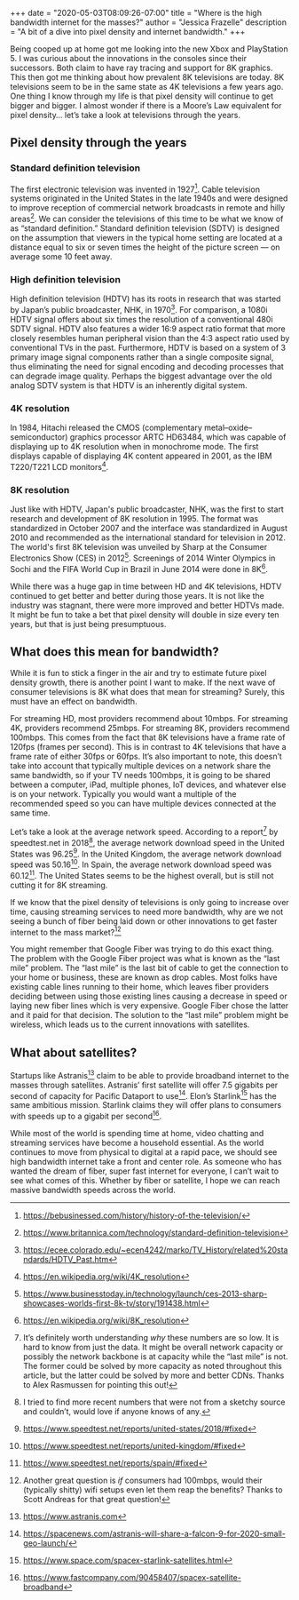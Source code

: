 +++
date = "2020-05-03T08:09:26-07:00" 
title = "Where is the high bandwidth internet for the masses?" 
author = "Jessica Frazelle" 
description = "A bit of a dive into pixel density and internet bandwidth." 
+++

Being cooped up at home got me looking into the new Xbox and PlayStation 5.
I was curious about the innovations in the consoles since their successors. Both
claim to have ray tracing and support for 8K graphics. This then got me thinking
about how prevalent 8K televisions are today. 8K televisions seem to be in the
same state as 4K televisions a few years ago. One thing I know through my life
is that pixel density will continue to get bigger and bigger. I almost wonder if
there is a Moore’s Law equivalent for pixel density… let’s take a look at
televisions through the years.

## Pixel density through the years

### Standard definition television

The first electronic television was invented in 1927[^1]. Cable television systems
originated in the United States in the late 1940s and were designed to improve
reception of commercial network broadcasts in remote and hilly areas[^2]. We can
consider the televisions of this time to be what we know of as “standard
definition.” Standard definition television (SDTV) is designed on the assumption
that viewers in the typical home setting are located at a distance equal to six
or seven times the height of the picture screen — on average some 10 feet away. 

### High definition television

High definition television (HDTV) has its roots in research that was started by
Japan’s public broadcaster, NHK, in 1970[^3]. For comparison, a 1080i HDTV signal
offers about six times the resolution of a conventional 480i SDTV signal. HDTV
also features a wider 16:9 aspect ratio format that more closely resembles human
peripheral vision than the 4:3 aspect ratio used by conventional TVs in the
past. Furthermore, HDTV is based on a system of 3 primary image signal
components rather than a single composite signal, thus eliminating the need for
signal encoding and decoding processes that can degrade image quality. Perhaps
the biggest advantage over the old analog SDTV system is that HDTV is an
inherently digital system.

### 4K resolution

In 1984, Hitachi released the CMOS (complementary metal–oxide–semiconductor)
graphics processor ARTC HD63484, which was capable of displaying up to 4K
resolution when in monochrome mode. The first displays capable of displaying 4K
content appeared in 2001, as the IBM T220/T221 LCD monitors[^4]. 

### 8K resolution

Just like with HDTV, Japan's public broadcaster, NHK, was the first to start
research and development of 8K resolution in 1995. The format was standardized
in October 2007 and the interface was standardized in August 2010 and
recommended as the international standard for television in 2012. The world's
first 8K television was unveiled by Sharp at the Consumer Electronics Show (CES)
in 2012[^5]. Screenings of 2014 Winter Olympics in Sochi and the FIFA World Cup in
Brazil in June 2014 were done in 8K[^6].

While there was a huge gap in time between HD and 4K televisions, HDTV continued
to get better and better during those years. It is not like the industry was
stagnant, there were more improved and better HDTVs made. It might be fun to
take a bet that pixel density will double in size every ten years, but that is
just being presumptuous.

## What does this mean for bandwidth?

While it is fun to stick a finger in the air and try to estimate future pixel
density growth, there is another point I want to make. If the next wave of
consumer televisions is 8K what does that mean for streaming? Surely, this must
have an effect on bandwidth. 

For streaming HD, most providers recommend about 10mbps. For streaming 4K,
providers recommend 25mbps. For streaming 8K, providers recommend 100mbps. This
comes from the fact that 8K televisions have a frame rate of 120fps (frames per
second). This is in contrast to 4K televisions that have a frame rate of either
30fps or 60fps. It’s also important to note, this doesn’t take into account that
typically multiple devices on a network share the same bandwidth, so if your TV
needs 100mbps, it is going to be shared between a computer, iPad, multiple
phones, IoT devices, and whatever else is on your network. Typically you would
want a multiple of the recommended speed so you can have multiple devices
connected at the same time.

Let’s take a look at the average network speed. According to a report[^7] by
speedtest.net in 2018[^8], the average network download speed in the United States
was 96.25[^9]. In the United Kingdom, the average network download speed was 50.16[^10].
In Spain, the average network download speed was 60.12[^11]. The United States seems
to be the highest overall, but is still not cutting it for 8K streaming.

If we know that the pixel density of televisions is only going to increase over
time, causing streaming services to need more bandwidth, why are we not seeing
a bunch of fiber being laid down or other innovations to get faster internet to
the mass market?[^12] 

You might remember that Google Fiber was trying to do this exact thing.
The problem with the Google Fiber project was what is known as the “last mile”
problem. The “last mile” is the last bit of cable to get the connection to your
home or business, these are known as drop cables. Most folks have existing cable
lines running to their home, which leaves fiber providers deciding between using
those existing lines causing a decrease in speed or laying new fiber lines which
is very expensive. Google Fiber chose the latter and it paid for that decision.
The solution to the “last mile” problem might be wireless, which leads us to the
current innovations with satellites.

## What about satellites?

Startups like Astranis[^13] claim to be able to provide broadband internet to the
masses through satellites. Astranis’ first satellite will offer 7.5 gigabits per
second of capacity for Pacific Dataport to use[^14]. Elon’s Starlink[^15] has the same
ambitious mission. Starlink claims they will offer plans to consumers with
speeds up to a gigabit per second[^16]. 

While most of the world is spending time at home, video chatting and streaming
services have become a household essential. As the world continues to move from
physical to digital at a rapid pace, we should see high bandwidth internet take
a front and center role. As someone who has wanted the dream of fiber, super
fast internet for everyone, I can’t wait to see what comes of this. Whether by
fiber or satellite, I hope we can reach massive bandwidth speeds across the
world.

[^1]: https://bebusinessed.com/history/history-of-the-television/
[^2]: https://www.britannica.com/technology/standard-definition-television
[^3]: https://ecee.colorado.edu/~ecen4242/marko/TV_History/related%20standards/HDTV_Past.htm
[^4]: https://en.wikipedia.org/wiki/4K_resolution
[^5]: https://www.businesstoday.in/technology/launch/ces-2013-sharp-showcases-worlds-first-8k-tv/story/191438.html
[^6]: https://en.wikipedia.org/wiki/8K_resolution
[^7]: It’s definitely worth understanding _why_ these numbers are so low. It is hard to know from just the data. It might be overall network capacity or possibly the network backbone is at capacity while the “last mile” is not. The former could be solved by more capacity as noted throughout this article, but the latter could be solved by more and better CDNs. Thanks to Alex Rasmussen for pointing this out!
[^8]: I tried to find more recent numbers that were not from a sketchy source and couldn’t, would love if anyone knows of any.
[^9]: https://www.speedtest.net/reports/united-states/2018/#fixed
[^10]: https://www.speedtest.net/reports/united-kingdom/#fixed
[^11]: https://www.speedtest.net/reports/spain/#fixed
[^12]: Another great question is _if_ consumers had 100mbps, would their (typically shitty) wifi setups even let them reap the benefits? Thanks to Scott Andreas for that great question!
[^13]: https://www.astranis.com
[^14]: https://spacenews.com/astranis-will-share-a-falcon-9-for-2020-small-geo-launch/
[^15]: https://www.space.com/spacex-starlink-satellites.html
[^16]: https://www.fastcompany.com/90458407/spacex-satellite-broadband
